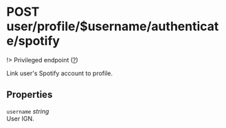 # <span class="badge badge-light">POST</span> <span class="badge badge-light">user/profile/$username/authenticate/spotify</span>

!> Privileged endpoint ([?](privileged.md))

Link user's Spotify account to profile.

## Properties

`username` *string*  
User IGN.



